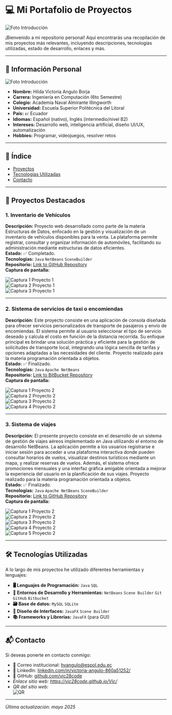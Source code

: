 # 💻 Mi Portafolio de Proyectos

![Foto Introducción](imgs/blueColors.gif)

¡Bienvenido a mi repositorio personal! Aquí encontrarás una recopilación de mis proyectos más relevantes, incluyendo descripciones, tecnologías utilizadas, estado de desarrollo, enlaces y más.

---

## 👤 Información Personal

![Foto Introducción](imgs/foto%20personal.jpeg)

- **Nombre:** Hilda Victoria Angulo Borja
- **Carrera:** Ingeniería en Computación (6to Semestre)
- **Colegio:** Academia Naval Almirante Illingworth
- **Universidad:** Escuela Superior Politécnica del Litoral  
- **País:** ꭼꮯ Ecuador  
- **Idiomas:** Español (nativo), Inglés (intermedio/nivel B2)  
- **Intereses:** Desarrollo web, inteligencia artificial, diseño UI/UX, automatización  
- **Hobbies:** Programar, videojuegos, resolver retos

---

## 📌 Índice

- [Proyectos](#proyectos)
- [Tecnologías Utilizadas](#tecnologías-utilizadas)
- [Contacto](#contacto)

---

## 🚀 Proyectos Destacados

### 1. **Inventario de Vehículos**
**Descripción:** Proyecto web desarrollado como parte de la materia Estructuras de Datos, enfocado en la gestión y visualización de un inventario de vehículos disponibles para la venta. La plataforma permite registrar, consultar y organizar información de automóviles, facilitando su administración mediante estructuras de datos eficientes.    
**Estado:** ✅ Completado.  
**Tecnologías:** `Java` `NetBeans` `SceneBuilder`  
**Repositorio:** [Link to GitHub Repository](https://github.com/Alvasconv/Grupo-11)  
**Captura de pantalla:**

![Captura 1 Proyecto 1](imgs/vehiculos.png)    
![Captura 2 Proyecto 1](imgs/cars.png)  
![Captura 3 Proyecto 1](imgs/seleccion.png)  

---

### 2. **Sistema de servicios de taxi o encomiendas**
**Descripción:** Este proyecto consiste en una aplicación de consola diseñada para ofrecer servicios personalizados de transporte de pasajeros y envío de encomiendas. El sistema permite al usuario seleccionar el tipo de servicio deseado y calcula el costo en función de la distancia recorrida. Su enfoque principal es brindar una solución práctica y eficiente para la gestión de solicitudes de transporte local, integrando una lógica sencilla de tarifas y opciones adaptadas a las necesidades del cliente. Proyecto realizado para la materia programación orientada a objetos.  
**Estado:** ✅ Finalizado.    
**Tecnologías:** `Java` `Apache NetBeans`  
**Repositorio:** [Link to BitBucket Repository](https://bitbucket.org/poo5-1p-g1/bitbucket-poo-grupo1/src/master/)    
**Captura de pantalla:**

![Captura 1 Proyecto 2](imgs/proy1.png)  
![Captura 2 Proyecto 2](imgs/proy2.png)  
![Captura 3 Proyecto 2](imgs/proy3.png)  
![Captura 4 Proyecto 2](imgs/proy4.png)

---

### 3. **Sistema de viajes**
**Descripción:** El presente proyecto consiste en el desarrollo de un sistema de gestión de viajes aéreos implementado en Java utilizando el entorno de desarrollo NetBeans. La aplicación permite a los usuarios registrarse e iniciar sesión para acceder a una plataforma interactiva donde pueden consultar horarios de vuelos, visualizar destinos turísticos mediante un mapa, y realizar reservas de vuelos. Además, el sistema ofrece promociones mensuales y una interfaz gráfica amigable orientada a mejorar la experiencia del usuario en la planificación de sus viajes. Proyecto realizado para la materia programación orientada a objetos.  
**Estado:** ✅ Finalizado.  
**Tecnologías:** `Java` `Apache NetBeans` `SceneBuilder`  
**Repositorio:** [Link to GitHub Repository](https://github.com/vic28code/PAR5_PROY2P_Angulo_Herrera_Moscoso)    
**Captura de pantalla:**

![Captura 1 Proyecto 2](imgs/proy5.png)  
![Captura 2 Proyecto 2](imgs/proy6.png)  
![Captura 3 Proyecto 2](imgs/proy7.png)  
![Captura 4 Proyecto 2](imgs/proy8.png)  
![Captura 5 Proyecto 2](imgs/proy9.png)    

---

## 🛠 Tecnologías Utilizadas

A lo largo de mis proyectos he utilizado diferentes herramientas y lenguajes:

- **🖥️ Lenguajes de Programación:** `Java` `SQL`   
- **🧰 Entornos de Desarrollo y Herramientas:** `NetBeans` `Scene Builder` `Git` `GitHub` `Bitbucket` 
- **🗃️ Base de datos:** `MySQL` `SQLite`
- **🎨 Diseño de Interfaces:** `JavaFX` `Scene Builder`
- **📚 Frameworks y Librerías:** `JavaFX` (para GUI)  


---

## 📬 Contacto

Si deseas ponerte en contacto conmigo:

- 📧 Correo institucional: [hvangulo@espol.edu.ec](mailto:hvangulo@espol.edu.ec)
- 💼 LinkedIn: [linkedin.com/in/victoria-angulo-860a51252/](https://linkedin.com/in/victoria-angulo-860a51252/)
- 🐙 GitHub: [github.com/vic28code](https://github.com/vic28code)  
- _Enlace sitio web: https://vic28code.github.io/Vic/_
- _QR del sitio web:_  
 ![QR](imgs/qrcode_vic28code.github.io.png)

---

_Última actualización: mayo 2025_
